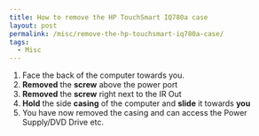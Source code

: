 ```yaml
---
title: How to remove the HP TouchSmart IQ780a case
layout: post
permalink: /misc/remove-the-hp-touchsmart-iq780a-case/
tags:
  - Misc
---
```

  1. Face the back of the computer towards you.
  2. **Removed** the **screw** above the power port
  3. **Removed** the **screw** right next to the IR Out
  4. **Hold** the side **casing** of the computer and **slide** it towards **you**
  5. You have now removed the casing and can access the Power Supply/DVD Drive etc.
